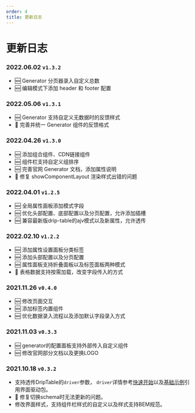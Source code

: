 ```yaml
---
order: 4
title: 更新日志
---
```


# 更新日志

### 2022.06.02 `v1.3.2`

 * 🆕 Generator 分页器录入自定义总数
 * 🆕 编辑模式下添加 header 和 footer 配置

### 2022.05.06 `v1.3.1`

 * 🆕 Generator 支持自定义无数据时的反馈样式
 * 🐞 完善并统一 Generator 组件的反馈格式

### 2022.04.26 `v1.3.0`

 * 🆕 添加组合组件、CDN链接组件
 * 🆕 组件栏支持自定义组排序
 * 🆕 完善官网 Generator 文档，添加属性说明
 * 🐞 修复 showComponentLayout 渲染样式出错的问题

### 2022.04.01 `v1.2.5`

 * 🆕 全局属性面板添加模式字段
 * 🆕 优化头部配置、底部配置以及分页配置，允许添加插槽
 * 🆕 兼容最新版drip-table的ajv模式以及新属性，允许透传

### 2022.02.10 `v1.2.2`

 * 🆕 添加属性设置面板分类标签
 * 🆕 添加头部配置以及分页配置
 * 🆕 属性面板支持折叠面板以及标签面板两种模式
 * 💄 表格数据支持按需加载，改变字段传入的方式

### 2021.11.26 `v0.4.0`

 * 🆕 修改页面交互
 * 🆕 添加标签内置组件
 * 🆕 优化数据录入流程以及添加默认字段录入方式

### 2021.11.03 `v0.3.3`

 * 🆕 generator的配置面板支持外部传入自定义组件
 * 🆕 修改官网部分文档以及更换LOGO 

### 2021.10.18 `v0.3.2`

 * 支持透传DripTable的`driver`参数， `driver`详情参考[快速开始](/drip-table/guide/fast-start#安装)以及[基础示例](/drip-table/guide/basic-demo)引用界面驱动包。
 * 🐞 修复切换schema时无法更新的问题。
 * 修改界面样式，支持组件栏样式的自定义以及样式支持BEM规范。
